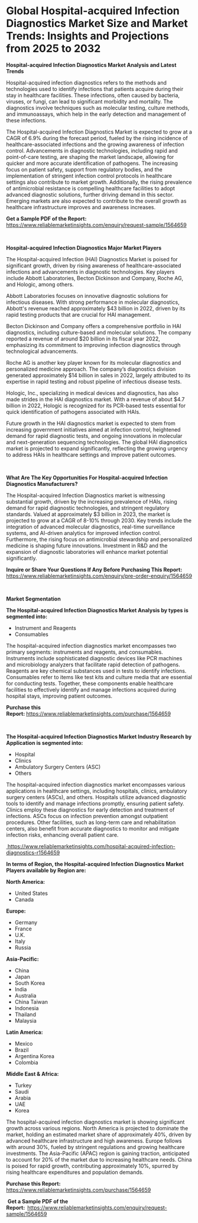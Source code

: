 <p><h1>Global Hospital-acquired Infection Diagnostics Market Size and Market Trends: Insights and Projections from 2025 to 2032</h1></p><p><strong>Hospital-acquired Infection Diagnostics Market Analysis and Latest Trends</strong></p>
<p><p>Hospital-acquired infection diagnostics refers to the methods and technologies used to identify infections that patients acquire during their stay in healthcare facilities. These infections, often caused by bacteria, viruses, or fungi, can lead to significant morbidity and mortality. The diagnostics involve techniques such as molecular testing, culture methods, and immunoassays, which help in the early detection and management of these infections.</p><p>The Hospital-acquired Infection Diagnostics Market is expected to grow at a CAGR of 6.9% during the forecast period, fueled by the rising incidence of healthcare-associated infections and the growing awareness of infection control. Advancements in diagnostic technologies, including rapid and point-of-care testing, are shaping the market landscape, allowing for quicker and more accurate identification of pathogens. The increasing focus on patient safety, support from regulatory bodies, and the implementation of stringent infection control protocols in healthcare settings also contribute to market growth. Additionally, the rising prevalence of antimicrobial resistance is compelling healthcare facilities to adopt advanced diagnostic solutions, further driving demand in this sector. Emerging markets are also expected to contribute to the overall growth as healthcare infrastructure improves and awareness increases.</p></p>
<p><strong>Get a Sample PDF of the Report:&nbsp;</strong> <a href="https://www.reliablemarketinsights.com/enquiry/request-sample/1564659?utm_campaign=2989&utm_medium=2&utm_source=Github&utm_content=ia&utm_term=12042025&utm_id=hospital-acquired-infection-diagnostics">https://www.reliablemarketinsights.com/enquiry/request-sample/1564659</a></p>
<p>&nbsp;</p>
<p><strong>Hospital-acquired Infection Diagnostics Major Market Players</strong></p>
<p><p>The Hospital-acquired Infection (HAI) Diagnostics Market is poised for significant growth, driven by rising awareness of healthcare-associated infections and advancements in diagnostic technologies. Key players include Abbott Laboratories, Becton Dickinson and Company, Roche AG, and Hologic, among others.</p><p>Abbott Laboratories focuses on innovative diagnostic solutions for infectious diseases. With strong performance in molecular diagnostics, Abbott's revenue reached approximately $43 billion in 2022, driven by its rapid testing products that are crucial for HAI management.</p><p>Becton Dickinson and Company offers a comprehensive portfolio in HAI diagnostics, including culture-based and molecular solutions. The company reported a revenue of around $20 billion in its fiscal year 2022, emphasizing its commitment to improving infection diagnostics through technological advancements.</p><p>Roche AG is another key player known for its molecular diagnostics and personalized medicine approach. The company’s diagnostics division generated approximately $14 billion in sales in 2022, largely attributed to its expertise in rapid testing and robust pipeline of infectious disease tests.</p><p>Hologic, Inc., specializing in medical devices and diagnostics, has also made strides in the HAI diagnostics market. With a revenue of about $4.7 billion in 2022, Hologic is recognized for its PCR-based tests essential for quick identification of pathogens associated with HAIs.</p><p>Future growth in the HAI diagnostics market is expected to stem from increasing government initiatives aimed at infection control, heightened demand for rapid diagnostic tests, and ongoing innovations in molecular and next-generation sequencing technologies. The global HAI diagnostics market is projected to expand significantly, reflecting the growing urgency to address HAIs in healthcare settings and improve patient outcomes.</p></p>
<p>&nbsp;</p>
<p><strong>What Are The Key Opportunities For Hospital-acquired Infection Diagnostics Manufacturers?</strong></p>
<p><p>The Hospital-acquired Infection Diagnostics market is witnessing substantial growth, driven by the increasing prevalence of HAIs, rising demand for rapid diagnostic technologies, and stringent regulatory standards. Valued at approximately $3 billion in 2023, the market is projected to grow at a CAGR of 8-10% through 2030. Key trends include the integration of advanced molecular diagnostics, real-time surveillance systems, and AI-driven analytics for improved infection control. Furthermore, the rising focus on antimicrobial stewardship and personalized medicine is shaping future innovations. Investment in R&D and the expansion of diagnostic laboratories will enhance market potential significantly.</p></p>
<p><strong>Inquire or Share Your Questions If Any Before Purchasing This Report:</strong> <a href="https://www.reliablemarketinsights.com/enquiry/pre-order-enquiry/1564659?utm_campaign=2989&utm_medium=2&utm_source=Github&utm_content=ia&utm_term=12042025&utm_id=hospital-acquired-infection-diagnostics">https://www.reliablemarketinsights.com/enquiry/pre-order-enquiry/1564659</a></p>
<p>&nbsp;</p>
<p><strong>Market Segmentation</strong></p>
<p><strong>The Hospital-acquired Infection Diagnostics Market Analysis by types is segmented into:</strong></p>
<p><ul><li>Instrument and Reagents</li><li>Consumables</li></ul></p>
<p><p>The hospital-acquired infection diagnostics market encompasses two primary segments: instruments and reagents, and consumables. Instruments include sophisticated diagnostic devices like PCR machines and microbiology analyzers that facilitate rapid detection of pathogens. Reagents are key chemical substances used in tests to identify infections. Consumables refer to items like test kits and culture media that are essential for conducting tests. Together, these components enable healthcare facilities to effectively identify and manage infections acquired during hospital stays, improving patient outcomes.</p></p>
<p><strong>Purchase this Report:&nbsp;</strong><a href="https://www.reliablemarketinsights.com/purchase/1564659?utm_campaign=2989&utm_medium=2&utm_source=Github&utm_content=ia&utm_term=12042025&utm_id=hospital-acquired-infection-diagnostics">https://www.reliablemarketinsights.com/purchase/1564659</a></p>
<p>&nbsp;</p>
<p><strong>The Hospital-acquired Infection Diagnostics Market Industry Research by Application is segmented into:</strong></p>
<p><ul><li>Hospital</li><li>Clinics</li><li>Ambulatory Surgery Centers (ASC)</li><li>Others</li></ul></p>
<p><p>The hospital-acquired infection diagnostics market encompasses various applications in healthcare settings, including hospitals, clinics, ambulatory surgery centers (ASCs), and others. Hospitals utilize advanced diagnostic tools to identify and manage infections promptly, ensuring patient safety. Clinics employ these diagnostics for early detection and treatment of infections. ASCs focus on infection prevention amongst outpatient procedures. Other facilities, such as long-term care and rehabilitation centers, also benefit from accurate diagnostics to monitor and mitigate infection risks, enhancing overall patient care.</p></p>
<p><a href="https://www.reliablemarketinsights.com/hospital-acquired-infection-diagnostics-r1564659?utm_campaign=2989&utm_medium=2&utm_source=Github&utm_content=ia&utm_term=12042025&utm_id=hospital-acquired-infection-diagnostics">&nbsp;https://www.reliablemarketinsights.com/hospital-acquired-infection-diagnostics-r1564659</a></p>
<p><strong>In terms of Region, the Hospital-acquired Infection Diagnostics Market Players available by Region are:</strong></p>
<p>
    <p> <strong> North America: </strong>
        <ul>
            <li>United States</li>
            <li>Canada</li>
        </ul>
        </p> 
    <p> <strong> Europe: </strong>
        <ul>
            <li>Germany</li>
            <li>France</li>
            <li>U.K.</li>
            <li>Italy</li>
            <li>Russia</li>
        </ul>
        </p> 
    <p> <strong> Asia-Pacific: </strong>
        <ul>
            <li>China</li>
            <li>Japan</li>
            <li>South Korea</li>
            <li>India</li>
            <li>Australia</li>
            <li>China Taiwan</li>
            <li>Indonesia</li>
            <li>Thailand</li>
            <li>Malaysia</li>
        </ul>
        </p> 
    <p> <strong> Latin America: </strong>
        <ul>
            <li>Mexico</li>
            <li>Brazil</li>
            <li>Argentina Korea</li>
            <li>Colombia</li>
        </ul>
        </p> 
    <p> <strong> Middle East & Africa: </strong>
        <ul>
            <li>Turkey</li>
            <li>Saudi</li>
            <li>Arabia</li>
            <li>UAE</li>
            <li>Korea</li>
        </ul>
    </p>
    </p>
<p><p>The hospital-acquired infection diagnostics market is showing significant growth across various regions. North America is projected to dominate the market, holding an estimated market share of approximately 40%, driven by advanced healthcare infrastructure and high awareness. Europe follows with around 30%, fueled by stringent regulations and growing healthcare investments. The Asia-Pacific (APAC) region is gaining traction, anticipated to account for 20% of the market due to increasing healthcare needs. China is poised for rapid growth, contributing approximately 10%, spurred by rising healthcare expenditures and population demands.</p></p>
<p><strong>Purchase this Report: </strong><a href="https://www.reliablemarketinsights.com/purchase/1564659?utm_campaign=2989&utm_medium=2&utm_source=Github&utm_content=ia&utm_term=12042025&utm_id=hospital-acquired-infection-diagnostics">https://www.reliablemarketinsights.com/purchase/1564659</a></p>
<p>&nbsp;<strong>Get a Sample PDF of the Report:&nbsp;&nbsp;</strong><a href="https://www.reliablemarketinsights.com/enquiry/request-sample/1564659?utm_campaign=2989&utm_medium=2&utm_source=Github&utm_content=ia&utm_term=12042025&utm_id=hospital-acquired-infection-diagnostics">https://www.reliablemarketinsights.com/enquiry/request-sample/1564659</a></p>
<p><strong></strong></p>
<p><p></p><p></p><p></p></p>